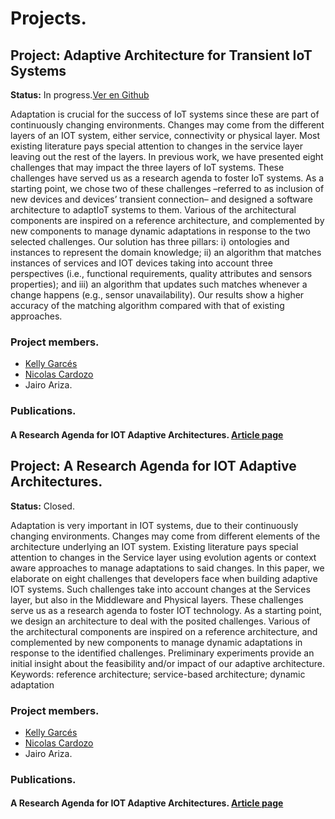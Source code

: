 # Projects.


## **Project: Adaptive Architecture for Transient IoT Systems**
**Status:** In progress.[Ver en Github](https://github.com/SELF-Software-Evolution-Lab/Adaptive-Architecture-for-Transient-IoT-Systems)

Adaptation is crucial for the success of IoT systems since these are part of continuously changing environments. Changes may come from the different layers of an IOT system, either service, connectivity or physical layer. Most existing literature pays special attention to changes in the service layer leaving out the rest of the layers. In previous work, we have presented eight challenges that may impact the three layers of IoT systems. These challenges have served us as a research agenda to foster IoT systems. As a starting point, we chose two of these challenges –referred to as inclusion of new devices and devices’ transient connection– and designed a software architecture to adaptIoT systems to them. Various of the architectural components are inspired on a reference architecture, and complemented by new components to manage dynamic adaptations in response to the two selected challenges. Our solution has three pillars: i) ontologies and instances to represent the domain knowledge; ii) an algorithm that matches instances of services and IOT devices taking into account three perspectives (i.e., functional requirements, quality attributes and sensors properties); and iii) an algorithm that updates such matches whenever a change happens (e.g., sensor unavailability). Our results show a higher accuracy of the matching algorithm compared with that of existing approaches.

### Project members.
- [Kelly Garcés](https://profesores.virtual.uniandes.edu.co/kjgarces971/es/inicio/)
- [Nicolas Cardozo](https://profesores.virtual.uniandes.edu.co/ncardozo/es/inicio/)
- Jairo Ariza.

### Publications.

#### A Research Agenda for IOT Adaptive Architectures. [Article page](https://www.mdpi.com/2504-3900/2/19/1229)


## **Project: A Research Agenda for IOT Adaptive Architectures.**
**Status:** Closed.

Adaptation is very important in IOT systems, due to their continuously changing environments. Changes may come from different elements of the architecture underlying an IOT system. Existing literature pays special attention to changes in the Service layer using evolution agents or context aware approaches to manage adaptations to said changes. In this paper, we elaborate on eight challenges that developers face when building adaptive IOT systems. Such challenges take into account changes at the Services layer, but also in the Middleware and Physical layers. These challenges serve us as a research agenda to foster IOT technology. As a starting point, we design an architecture to deal with the posited challenges. Various of the architectural components are inspired on a reference architecture, and complemented by new components to manage dynamic adaptations in response to the identified challenges. Preliminary experiments provide an initial insight about the feasibility and/or impact of our adaptive architecture.
Keywords: reference architecture; service-based architecture; dynamic adaptation

### Project members.
- [Kelly Garcés](https://profesores.virtual.uniandes.edu.co/kjgarces971/es/inicio/)
- [Nicolas Cardozo](https://profesores.virtual.uniandes.edu.co/ncardozo/es/inicio/)
- Jairo Ariza.


### Publications.

#### A Research Agenda for IOT Adaptive Architectures. [Article page](https://www.mdpi.com/2504-3900/2/19/1229)
